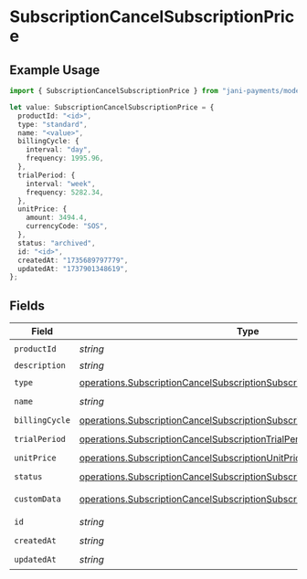 # SubscriptionCancelSubscriptionPrice

## Example Usage

```typescript
import { SubscriptionCancelSubscriptionPrice } from "jani-payments/models/operations";

let value: SubscriptionCancelSubscriptionPrice = {
  productId: "<id>",
  type: "standard",
  name: "<value>",
  billingCycle: {
    interval: "day",
    frequency: 1995.96,
  },
  trialPeriod: {
    interval: "week",
    frequency: 5282.34,
  },
  unitPrice: {
    amount: 3494.4,
    currencyCode: "SOS",
  },
  status: "archived",
  id: "<id>",
  createdAt: "1735689797779",
  updatedAt: "1737901348619",
};
```

## Fields

| Field                                                                                                                                                              | Type                                                                                                                                                               | Required                                                                                                                                                           | Description                                                                                                                                                        |
| ------------------------------------------------------------------------------------------------------------------------------------------------------------------ | ------------------------------------------------------------------------------------------------------------------------------------------------------------------ | ------------------------------------------------------------------------------------------------------------------------------------------------------------------ | ------------------------------------------------------------------------------------------------------------------------------------------------------------------ |
| `productId`                                                                                                                                                        | *string*                                                                                                                                                           | :heavy_check_mark:                                                                                                                                                 | N/A                                                                                                                                                                |
| `description`                                                                                                                                                      | *string*                                                                                                                                                           | :heavy_minus_sign:                                                                                                                                                 | N/A                                                                                                                                                                |
| `type`                                                                                                                                                             | [operations.SubscriptionCancelSubscriptionSubscriptionType](../../models/operations/subscriptioncancelsubscriptionsubscriptiontype.md)                             | :heavy_check_mark:                                                                                                                                                 | N/A                                                                                                                                                                |
| `name`                                                                                                                                                             | *string*                                                                                                                                                           | :heavy_check_mark:                                                                                                                                                 | N/A                                                                                                                                                                |
| `billingCycle`                                                                                                                                                     | [operations.SubscriptionCancelSubscriptionSubscriptionBillingCycle](../../models/operations/subscriptioncancelsubscriptionsubscriptionbillingcycle.md)             | :heavy_check_mark:                                                                                                                                                 | N/A                                                                                                                                                                |
| `trialPeriod`                                                                                                                                                      | [operations.SubscriptionCancelSubscriptionTrialPeriod](../../models/operations/subscriptioncancelsubscriptiontrialperiod.md)                                       | :heavy_check_mark:                                                                                                                                                 | N/A                                                                                                                                                                |
| `unitPrice`                                                                                                                                                        | [operations.SubscriptionCancelSubscriptionUnitPrice](../../models/operations/subscriptioncancelsubscriptionunitprice.md)                                           | :heavy_check_mark:                                                                                                                                                 | N/A                                                                                                                                                                |
| `status`                                                                                                                                                           | [operations.SubscriptionCancelSubscriptionSubscriptionResponse200Status](../../models/operations/subscriptioncancelsubscriptionsubscriptionresponse200status.md)   | :heavy_check_mark:                                                                                                                                                 | N/A                                                                                                                                                                |
| `customData`                                                                                                                                                       | [operations.SubscriptionCancelSubscriptionSubscriptionResponseCustomData](../../models/operations/subscriptioncancelsubscriptionsubscriptionresponsecustomdata.md) | :heavy_minus_sign:                                                                                                                                                 | Any valid JSON value                                                                                                                                               |
| `id`                                                                                                                                                               | *string*                                                                                                                                                           | :heavy_check_mark:                                                                                                                                                 | N/A                                                                                                                                                                |
| `createdAt`                                                                                                                                                        | *string*                                                                                                                                                           | :heavy_check_mark:                                                                                                                                                 | N/A                                                                                                                                                                |
| `updatedAt`                                                                                                                                                        | *string*                                                                                                                                                           | :heavy_check_mark:                                                                                                                                                 | N/A                                                                                                                                                                |